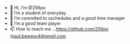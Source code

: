 - 👋 Hi, I’m @256po
- 👀 I’m a  student of everyday 
- 🌱 I’m commited to sschedules and a good time manager 
- 💞️ I’m a good team player 
- 📫 How to reach me ...https://github.com/256po /paul.bewayo4@gmail.com 

<!---
256po/256po is a ✨ special ✨ repository because its `README.md` (this file) appears on your GitHub profile.
You can click the Preview link to take a look at your changes.
--->
